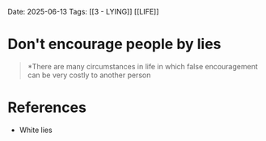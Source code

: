 Date: 2025-06-13
Tags: [[3 - LYING]] [[LIFE]] 

# Don't encourage people by lies

>*There are many circumstances in life in which false encouragement can be very costly to another person 
# References 
- White lies